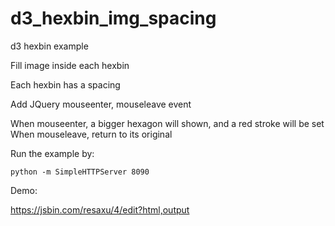 # d3_hexbin_img_spacing
d3 hexbin example

Fill image inside each hexbin

Each hexbin has a spacing

Add JQuery mouseenter, mouseleave event  

When mouseenter, a bigger hexagon will shown, and a red stroke will be set  
When mouseleave, return to its original

Run the example by:


```
python -m SimpleHTTPServer 8090
```

Demo:

https://jsbin.com/resaxu/4/edit?html,output
